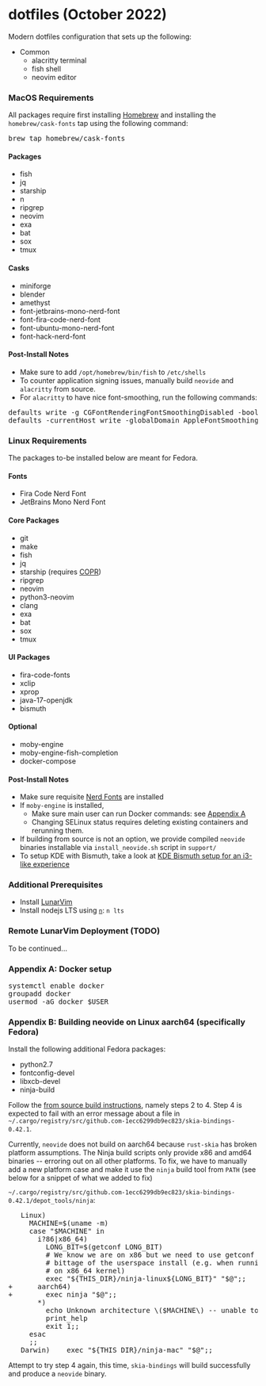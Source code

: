 # dotfiles (October 2022)
Modern dotfiles configuration that sets up the following:

 * Common
   * alacritty terminal
   * fish shell
   * neovim editor

### MacOS Requirements
All packages require first installing [Homebrew](https://brew.sh) and installing the `homebrew/cask-fonts` tap using the following command:
<pre>
brew tap homebrew/cask-fonts
</pre>

#### Packages
 * fish
 * jq
 * starship
 * n
 * ripgrep
 * neovim
 * exa
 * bat
 * sox
 * tmux

#### Casks
 * miniforge
 * blender
 * amethyst
 * font-jetbrains-mono-nerd-font
 * font-fira-code-nerd-font
 * font-ubuntu-mono-nerd-font
 * font-hack-nerd-font

#### Post-Install Notes
 * Make sure to add `/opt/homebrew/bin/fish` to `/etc/shells`
 * To counter application signing issues, manually build `neovide` and `alacritty` from source.
 * For `alacritty` to have nice font-smoothing, run the following commands:
<pre>
defaults write -g CGFontRenderingFontSmoothingDisabled -bool NO
defaults -currentHost write -globalDomain AppleFontSmoothing -int 2
</pre>

### Linux Requirements
The packages to-be installed below are meant for Fedora.

#### Fonts
 * Fira Code Nerd Font
 * JetBrains Mono Nerd Font

#### Core Packages
 * git
 * make
 * fish
 * jq
 * starship (requires [COPR](https://copr.fedorainfracloud.org/coprs/atim/starship/))
 * ripgrep
 * neovim
 * python3-neovim
 * clang
 * exa
 * bat
 * sox
 * tmux

#### UI Packages
 * fira-code-fonts
 * xclip
 * xprop
 * java-17-openjdk
 * bismuth
 
#### Optional
 * moby-engine
 * moby-engine-fish-completion
 * docker-compose

#### Post-Install Notes
 * Make sure requisite [Nerd Fonts](https://www.nerdfonts.com/font-downloads) are installed
 * If `moby-engine` is installed,
   * Make sure main user can run Docker commands: see [Appendix A](https://github.com/andermatt64/dotfiles/edit/main/README.md#appendix-a)
   * Changing SELinux status requires deleting existing containers and rerunning them.
 * If building from source is not an option, we provide compiled `neovide` binaries installable via `install_neovide.sh` script in `support/`
 * To setup KDE with Bismuth, take a look at [KDE Bismuth setup for an i3-like experience](kde/README.md)

### Additional Prerequisites
 * Install [LunarVim](https://www.lunarvim.org/docs/installation)
 * Install nodejs LTS using [`n`](https://github.com/tj/n): `n lts`

### Remote LunarVim Deployment (TODO)
To be continued...

### Appendix A: Docker setup
<pre>
systemctl enable docker
groupadd docker
usermod -aG docker $USER
</pre>

### Appendix B: Building neovide on Linux aarch64 (specifically Fedora)
Install the following additional Fedora packages:
 * python2.7
 * fontconfig-devel
 * libxcb-devel
 * ninja-build

Follow the [from source build instructions](https://github.com/neovide/neovide/blob/main/README.md#from-source-1), namely steps 2 to 4. Step 4 is expected to fail with an error message about a file in `~/.cargo/registry/src/github.com-1ecc6299db9ec823/skia-bindings-0.42.1`.

Currently, `neovide` does not build on aarch64 because `rust-skia` has broken platform assumptions. The Ninja build scripts only provide x86 and amd64 binaries -- erroring out on all other platforms. To fix, we have to manually add a new platform case and make it use the `ninja` build tool from `PATH` (see below for a snippet of what we added to fix)

`~/.cargo/registry/src/github.com-1ecc6299db9ec823/skia-bindings-0.42.1/depot_tools/ninja`:
<pre>
   Linux)
     MACHINE=$(uname -m)
     case "$MACHINE" in
       i?86|x86_64)
         LONG_BIT=$(getconf LONG_BIT)
         # We know we are on x86 but we need to use getconf to determine
         # bittage of the userspace install (e.g. when running 32-bit userspace
         # on x86_64 kernel)
         exec "${THIS_DIR}/ninja-linux${LONG_BIT}" "$@";;
+      aarch64)
+        exec ninja "$@";;
       *)
         echo Unknown architecture \($MACHINE\) -- unable to run ninja.
         print_help
         exit 1;;
     esac
     ;;
   Darwin)    exec "${THIS_DIR}/ninja-mac" "$@";;
</pre>

Attempt to try step 4 again, this time, `skia-bindings` will build successfully and produce a `neovide` binary.
